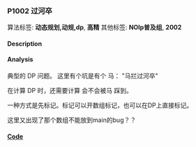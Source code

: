### P1002 过河卒

算法标签: **动态规划,动规,dp**, **高精**
其他标签: **NOIp普及组**, **2002**


#### Description

#### Analysis

典型的 DP 问题。 这里有个坑是有个 马： "马拦过河卒"

在计算 DP 时，还需要计算 会不会被马 踩到。

一种方式是先标记。标记可以开数组标记，也可以在DP上直接标记。

 这里又出现了那个数组不能放到main的bug？？

#### [Code](../cpp/p1002.cpp)
